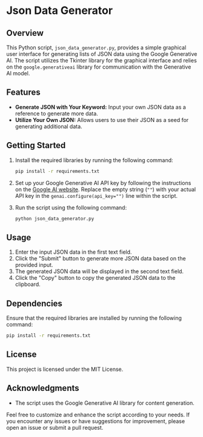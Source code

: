 # Json Data Generator

## Overview

This Python script, `json_data_generator.py`, provides a simple graphical user interface for generating lists of JSON data using the Google Generative AI. The script utilizes the Tkinter library for the graphical interface and relies on the `google.generativeai` library for communication with the Generative AI model.

## Features
- **Generate JSON with Your Keyword:** Input your own JSON data as a reference to generate more data.
- **Utilize Your Own JSON:** Allows users to use their JSON as a seed for generating additional data.

## Getting Started

1. Install the required libraries by running the following command:

    ```bash
    pip install -r requirements.txt
    ```

2. Set up your Google Generative AI API key by following the instructions on the [Google AI website](https://ai.google.dev/tutorials/setup). Replace the empty string (`""`) with your actual API key in the `genai.configure(api_key="")` line within the script.

3. Run the script using the following command:

    ```bash
    python json_data_generator.py
    ```

## Usage

1. Enter the input JSON data in the first text field.
2. Click the "Submit" button to generate more JSON data based on the provided input.
3. The generated JSON data will be displayed in the second text field.
4. Click the "Copy" button to copy the generated JSON data to the clipboard.

## Dependencies

Ensure that the required libraries are installed by running the following command:

```bash
pip install -r requirements.txt
```

## License
This project is licensed under the MIT License.

## Acknowledgments
- The script uses the Google Generative AI library for content generation.

Feel free to customize and enhance the script according to your needs. If you encounter any issues or have suggestions for improvement, please open an issue or submit a pull request.
